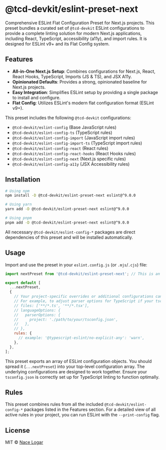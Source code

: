 # @tcd-devkit/eslint-preset-next

Comprehensive ESLint Flat Configuration Preset for Next.js projects. This preset bundles a curated set of `@tcd-devkit` ESLint configurations to provide a complete linting solution for modern Next.js applications, including React, TypeScript, accessibility (a11y), and import rules. It is designed for ESLint v9+ and its Flat Config system.

## Features

- **All-in-One Next.js Setup**: Combines configurations for Next.js, React, React Hooks, TypeScript, Imports (JS & TS), and JSX A11y.
- **Opinionated Defaults**: Provides a strong, opinionated baseline for Next.js projects.
- **Easy Integration**: Simplifies ESLint setup by providing a single package to install and configure.
- **Flat Config**: Utilizes ESLint's modern flat configuration format (ESLint v9+).

This preset includes the following `@tcd-devkit` configurations:

- `@tcd-devkit/eslint-config` (Base JavaScript rules)
- `@tcd-devkit/eslint-config-ts` (TypeScript rules)
- `@tcd-devkit/eslint-config-import` (JavaScript import rules)
- `@tcd-devkit/eslint-config-import-ts` (TypeScript import rules)
- `@tcd-devkit/eslint-config-react` (React rules)
- `@tcd-devkit/eslint-config-react-hooks` (React Hooks rules)
- `@tcd-devkit/eslint-config-next` (Next.js specific rules)
- `@tcd-devkit/eslint-config-a11y` (JSX Accessibility rules)

## Installation

```bash
# Using npm
npm install -D @tcd-devkit/eslint-preset-next eslint@^9.0.0

# Using yarn
yarn add -D @tcd-devkit/eslint-preset-next eslint@^9.0.0

# Using pnpm
pnpm add -D @tcd-devkit/eslint-preset-next eslint@^9.0.0
```

All necessary `@tcd-devkit/eslint-config-*` packages are direct dependencies of this preset and will be installed automatically.

## Usage

Import and use the preset in your `eslint.config.js` (or `.mjs`/`.cjs`) file:

```javascript
import nextPreset from '@tcd-devkit/eslint-preset-next'; // This is an array of config objects

export default [
  ...nextPreset,
  {
    // Your project-specific overrides or additional configurations can be added here.
    // For example, to adjust parser options for TypeScript if your tsconfig.json is not in the root:
    // files: ['**/*.ts', '**/*.tsx'],
    // languageOptions: {
    //   parserOptions: {
    //     project: './path/to/your/tsconfig.json',
    //   },
    // },
    rules: {
      // example: '@typescript-eslint/no-explicit-any': 'warn',
    },
  },
];
```

This preset exports an array of ESLint configuration objects. You should spread it (`...nextPreset`) into your top-level configuration array. The underlying configurations are designed to work together. Ensure your `tsconfig.json` is correctly set up for TypeScript linting to function optimally.

## Rules

This preset combines rules from all the included `@tcd-devkit/eslint-config-*` packages listed in the Features section.
For a detailed view of all active rules in your project, you can run ESLint with the `--print-config` flag.

## License

MIT © [Nace Logar](https://thecodedestroyer.com)
